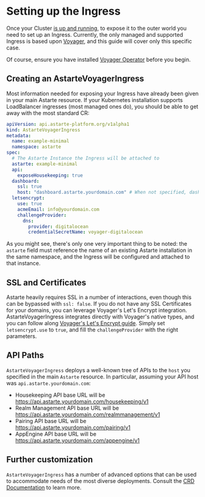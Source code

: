 # Setting up the Ingress

Once your Cluster [is up and running](060-setup_cluster.html), to expose it to the outer world you
need to set up an Ingress. Currently, the only managed and supported Ingress is based upon
[Voyager](https://github.com/appscode/voyager), and this guide will cover only this specific case.

Of course, ensure you have installed [Voyager Operator](https://appscode.com/products/voyager/latest/setup/install/)
before you begin.

## Creating an AstarteVoyagerIngress

Most information needed for exposing your Ingress have already been given in your main Astarte
resource. If your Kubernetes installation supports LoadBalancer ingresses (most managed ones do),
you should be able to get away with the most standard CR:

```yaml
apiVersion: api.astarte-platform.org/v1alpha1
kind: AstarteVoyagerIngress
metadata:
  name: example-minimal
  namespace: astarte
spec:
  # The Astarte Instance the Ingress will be attached to
  astarte: example-minimal
  api:
    exposeHousekeeping: true
  dashboard:
    ssl: true
    host: "dashboard.astarte.yourdomain.com" # When not specified, dashboard will be deployed in /dashboard in the API host.
  letsencrypt:
    use: true
    acmeEmail: info@yourdomain.com
    challengeProvider:
      dns:
        provider: digitalocean
        credentialSecretName: voyager-digitalocean
```

As you might see, there's only one very important thing to be noted: the `astarte` field must reference the name of an
existing Astarte installation in the same namespace, and the Ingress will be configured and attached to that instance.

## SSL and Certificates

Astarte heavily requires SSL in a number of interactions, even though this can be bypassed with `ssl: false`. If you
do not have any SSL Certificates for your domains, you can leverage Voyager's Let's Encrypt integration.
AstarteVoyagerIngress integrates directly with Voyager's native types, and you can follow along
[Voyager's Let's Encrypt guide](https://github.com/appscode/voyager/tree/master/docs/guides/certificate).
Simply set `letsencrypt.use` to `true`, and fill the `challengeProvider` with the right parameters.

## API Paths

`AstarteVoyagerIngress` deploys a well-known tree of APIs to the `host` you specified in the main `Astarte` resource.
In particular, assuming your API host was `api.astarte.yourdomain.com`:

* Housekeeping API base URL will be https://api.astarte.yourdomain.com/housekeeping/v1
* Realm Management API base URL will be https://api.astarte.yourdomain.com/realmmanagement/v1
* Pairing API base URL will be https://api.astarte.yourdomain.com/pairing/v1
* AppEngine API base URL will be https://api.astarte.yourdomain.com/appengine/v1

## Further customization

`AstarteVoyagerIngress` has a number of advanced options that can be used to accommodate needs of the most diverse
deployments. Consult the
[CRD Documentation](https://github.com/astarte-platform/astarte-kubernetes-operator/blob/master/deploy/crds/api.astarte-platform.org_astartevoyageringresses_crd.yaml)
to learn more.
